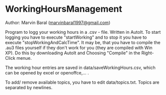 # WorkingHoursManagement
Author: Marvin Baral (marvinbaral1997@gmail.com)

Program to logg your working hours in a .csv - file. Written in AutoIt.
To start logging you have to execute "startWorking" and to stop it you have to execute "stopWorkingAndCalcTime".
It may be, that you have to compile the .au3 files yourself if they don't work for you (they are compiled with Win XP). Do this by downloading AutoIt and Choosing "Compile" in the Right-Click menue.

The working hour entries are saved in data/saveWorkingHours.csv, which can be opened by excel or openoffce,... .

To add/ remove available topics, you have to edit data/topics.txt. Topics are separated by newlines.
